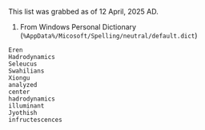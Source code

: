 This list was grabbed as of 12 April, 2025 AD.

1. From Windows Personal Dictionary (`%AppData%/Micosoft/Spelling/neutral/default.dict`)

```
Eren
Hadrodynamics
Seleucus
Swahilians
Xiongu
analyzed
center
hadrodynamics
illuminant
Jyothish
infructescences
```
